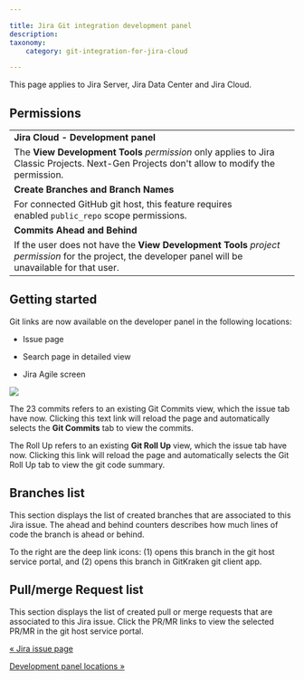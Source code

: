 ```yaml
---

title: Jira Git integration development panel
description:
taxonomy:
    category: git-integration-for-jira-cloud

---
```

This page applies to Jira Server, Jira Data Center and Jira Cloud.

## Permissions

|     |
| --- |
| **Jira Cloud - Development panel** |
| The **View Development Tools** _permission_ only applies to Jira Classic Projects. Next-Gen Projects don't allow to modify the permission. |
| **Create Branches and Branch Names** |
| For connected GitHub git host, this feature requires enabled `public_repo` scope permissions. |
| **Commits Ahead and Behind** |
| If the user does not have the **View Development Tools** _project permission_ for the project, the developer panel will be unavailable for that user. |

## Getting started

Git links are now available on the developer panel in the following locations:

*   Issue page

*   Search page in detailed view

*   Jira Agile screen


![](https://bigbrassband.atlassian.net/wiki/download/thumbnails/1923025809/gitcloud-git-integration-panel.png?version=1&modificationDate=1635751417005&cacheVersion=1&api=v2&width=340&height=346)

The 23 commits refers to an existing Git Commits view, which the issue tab have now. Clicking this text link will reload the page and automatically selects the **Git Commits** tab to view the commits.

The Roll Up refers to an existing **Git Roll Up** view, which the issue tab have now. Clicking this link will reload the page and automatically selects the Git Roll Up tab to view the git code summary.

## Branches list

This section displays the list of created branches that are associated to this Jira issue. The ahead and behind counters describes how much lines of code the branch is ahead or behind.

To the right are the deep link icons: (1) opens this branch in the git host service portal, and (2) opens this branch in GitKraken git client app.

## Pull/merge Request list

This section displays the list of created pull or merge requests that are associated to this Jira issue. Click the PR/MR links to view the selected PR/MR in the git host service portal.

[« Jira issue page](/git-integration-for-jira-cloud/jira-issue-page/)

[Development panel locations »](/git-integration-for-jira-cloud/development-panel-locations-gij-cloud/)

